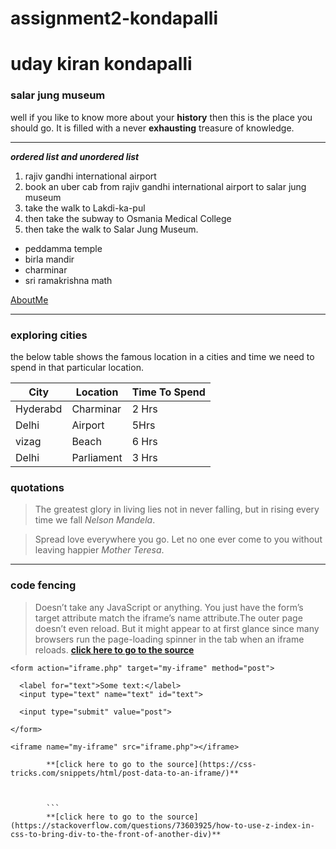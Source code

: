 # assignment2-kondapalli
# uday kiran kondapalli
### salar jung museum ###
well if you like to know more about your **history** then this is the place you should go. It is filled with a never **exhausting** treasure of knowledge.
***
***ordered list and unordered list***
1. rajiv gandhi international airport 
2. book an uber cab from rajiv gandhi international airport to salar jung museum                                      
3. take the walk to Lakdi-ka-pul 
4. then take the subway to Osmania Medical College 
5. then take the walk to Salar Jung Museum.
* peddamma temple
* birla mandir
* charminar
* sri ramakrishna math

[AboutMe](AboutMe.md)
***
### exploring cities
the below table shows the famous location in a cities and time we need to spend in that particular location.


|City |  Location | Time To Spend |
|    --- |       --- |          --- |
Hyderabd| Charminar|  2 Hrs | 
|Delhi|   Airport|    5Hrs|
|vizag| Beach|6 Hrs|
Delhi|Parliament| 3 Hrs|
### quotations
> The greatest glory in living lies not in never falling, but in rising every time we fall *Nelson Mandela*.

> Spread love everywhere you go. Let no one ever come to you without leaving happier *Mother Teresa*.

***

### code fencing
>  Doesn’t take any JavaScript or anything. You just have the form’s target attribute match the iframe’s name attribute.The outer page doesn’t even reload. But it might appear to at first glance since many browsers run the page-loading spinner in the tab when an iframe reloads.
> **[click here to go to the source](https://css-tricks.com/snippets/html/post-data-to-an-iframe/)**
```
<form action="iframe.php" target="my-iframe" method="post">
			
  <label for="text">Some text:</label>
  <input type="text" name="text" id="text">
			
  <input type="submit" value="post">
			
</form>
		
<iframe name="my-iframe" src="iframe.php"></iframe>
 ```
            **[click here to go to the source](https://css-tricks.com/snippets/html/post-data-to-an-iframe/)**



            ```
            **[click here to go to the source](https://stackoverflow.com/questions/73603925/how-to-use-z-index-in-css-to-bring-div-to-the-front-of-another-div)**

